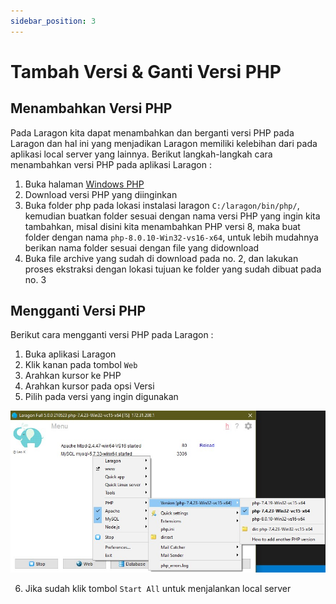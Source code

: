 ```yaml
---
sidebar_position: 3
---
```


# Tambah Versi & Ganti Versi PHP


## Menambahkan Versi PHP
Pada Laragon kita dapat menambahkan dan berganti versi PHP pada Laragon dan hal ini yang menjadikan Laragon memiliki kelebihan dari pada aplikasi local server yang lainnya. Berikut langkah-langkah cara menambahkan versi PHP pada aplikasi Laragon :

1. Buka halaman [Windows PHP](https://windows.php.net/download)
2. Download versi PHP yang diinginkan
3. Buka folder php pada lokasi instalasi laragon `C:/laragon/bin/php/`, kemudian buatkan folder sesuai dengan nama versi PHP yang ingin kita tambahkan, misal disini kita menambahkan PHP versi 8, maka buat folder dengan nama `php-8.0.10-Win32-vs16-x64`, untuk lebih mudahnya berikan nama folder sesuai dengan file yang didownload
4. Buka file archive yang sudah di download pada no. 2, dan lakukan proses ekstraksi dengan lokasi tujuan ke folder yang sudah dibuat pada no. 3

## Mengganti Versi PHP

Berikut cara mengganti versi PHP pada Laragon :

1. Buka aplikasi Laragon
2. Klik kanan pada tombol `Web`
3. Arahkan kursor ke PHP
4. Arahkan kursor pada opsi Versi
5. Pilih pada versi yang ingin digunakan

![pilih-versi](../../../../img/php/laragon/select-versi-php.jpg)

6. Jika sudah klik tombol `Start All` untuk menjalankan local server